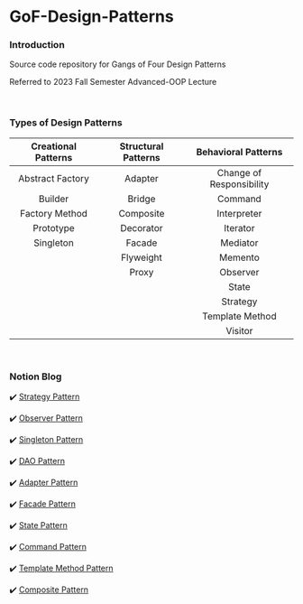 # GoF-Design-Patterns

### Introduction

Source code repository for Gangs of Four Design Patterns

Referred to 2023 Fall Semester Advanced-OOP Lecture

<br>

### Types of Design Patterns

|Creational Patterns|Structural Patterns|Behavioral Patterns|
|:---:|:---:|:---:|
|Abstract Factory|Adapter|Change of Responsibility|
|Builder|Bridge|Command|
|Factory Method|Composite|Interpreter|
|Prototype|Decorator|Iterator|
|Singleton|Facade|Mediator|
||Flyweight|Memento|
||Proxy|Observer|
|||State|
|||Strategy|
|||Template Method|
|||Visitor|

<br>

### Notion Blog

✔️ [Strategy Pattern](https://jaeyoungstudio.notion.site/Strategy-Pattern-635c945e854d4504b608f81c4d40163d?pvs=4)

✔️ [Observer Pattern](https://jaeyoungstudio.notion.site/Observer-Pattern-f3e03786979743149cb1cdf1f23e0c35?pvs=4)

✔️ [Singleton Pattern](https://jaeyoungstudio.notion.site/Singleton-Pattern-bda3f65a458e4b198c49694f0309555a?pvs=4)

✔️ [DAO Pattern](https://jaeyoungstudio.notion.site/DAO-Pattern-9f36c7dad2b74aa398348e79a770f2f2?pvs=4)

✔️ [Adapter Pattern](https://jaeyoungstudio.notion.site/Adapter-Pattern-449664cb3a6a47c787fe44fd7c324d2c?pvs=4)

✔️ [Facade Pattern](https://jaeyoungstudio.notion.site/Facade-Pattern-61e267f9fd914616ab4b4c0ea3d905b7?pvs=4)

✔️ [State Pattern](https://jaeyoungstudio.notion.site/State-Pattern-bdcd87112af84837b0e3338d0109bb8f?pvs=4)

✔️ [Command Pattern](https://jaeyoungstudio.notion.site/Command-Pattern-88930a058484431a8b5d0ef228e205c6?pvs=4)

✔️ [Template Method Pattern](https://jaeyoungstudio.notion.site/Template-Method-Pattern-5608c2738c40481e9f2fa93d552a0f64?pvs=4)

✔️ [Composite Pattern](https://jaeyoungstudio.notion.site/Composite-Pattern-3897801cd77342d59bca73f23ef69e80?pvs=4)

